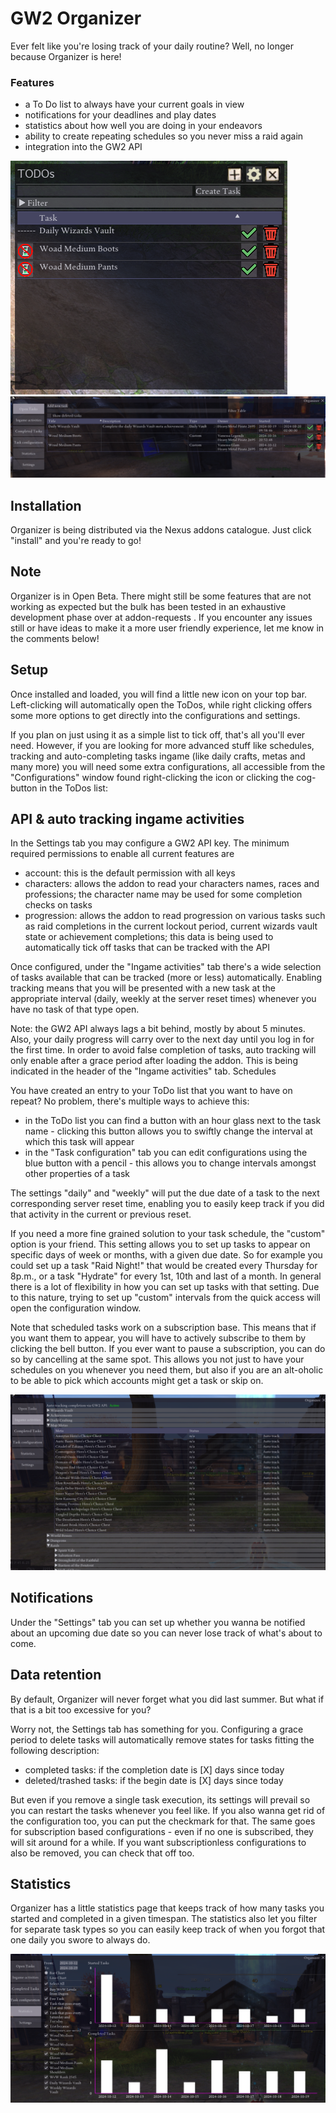 ﻿# GW2 Organizer

Ever felt like you're losing track of your daily routine? Well, no longer because Organizer is here!

### Features
- a To Do list to always have your current goals in view
- notifications for your deadlines and play dates
- statistics about how well you are doing in your endeavors
- ability to create repeating schedules so you never miss a raid again
- integration into the GW2 API

![](res/screen1.png) ![](res/screen2.png)

## Installation
Organizer is being distributed via the Nexus addons catalogue. Just click "install" and you're ready to go!

## Note
Organizer is in Open Beta. There might still be some features that are not working as expected but the bulk has been tested in an exhaustive development phase over at ⁠addon-requests . If you encounter any issues still or have ideas to make it a more user friendly experience, let me know in the comments below!

## Setup
Once installed and loaded, you will find a little new icon on your top bar. Left-clicking will automatically open the ToDos, while right clicking offers some more options to get directly into the configurations and settings.

If you plan on just using it as a simple list to tick off, that's all you'll ever need. However, if you are looking for more advanced stuff like schedules, tracking and auto-completing tasks ingame (like daily crafts, metas and many more) you will need some extra configurations, all accessible from the "Configurations" window found right-clicking the icon or clicking the cog-button in the ToDos list:

## API & auto tracking ingame activities
In the Settings tab you may configure a GW2 API key. The minimum required permissions to enable all current features are
- account: this is the default permission with all keys
- characters: allows the addon to read your characters names, races and professions; the character name may be used for some completion checks on tasks
- progression: allows the addon to read progression on various tasks such as raid completions in the current lockout period, current wizards vault state or achievement completions; this data is being used to automatically tick off tasks that can be tracked with the API

Once configured, under the "Ingame activities" tab there's a wide selection of tasks available that can be tracked (more or less) automatically. Enabling tracking means that you will be presented with a new task at the appropriate interval (daily, weekly at the server reset times) whenever you have no task of that type open.

Note: the GW2 API always lags a bit behind, mostly by about 5 minutes. Also, your daily progress will carry over to the next day until you log in for the first time. In order to avoid false completion of tasks, auto tracking will only enable after a grace period after loading the addon. This is being indicated in the header of the "Ingame activities" tab.
Schedules

You have created an entry to your ToDo list that you want to have on repeat? No problem, there's multiple ways to achieve this:
- in the ToDo list you can find a button with an hour glass next to the task name - clicking this button allows you to swiftly change the interval at which this task will appear
- in the "Task configuration" tab you can edit configurations using the blue button with a pencil - this allows you to change intervals amongst other properties of a task

The settings "daily" and "weekly" will put the due date of a task to the next corresponding server reset time, enabling you to easily keep track if you did that activity in the current or previous reset.

If you need a more fine grained solution to your task schedule, the "custom" option is your friend. This setting allows you to set up tasks to appear on specific days of week or months, with a given due date. So for example you could set up a task "Raid Night!" that would be created every Thursday for 8p.m., or a task "Hydrate" for every 1st, 10th and last of a month. In general there is a lot of flexibility in how you can set up tasks with that setting. Due to this nature, trying to set up "custom" intervals from the quick access will open the configuration window.

Note that scheduled tasks work on a subscription base. This means that if you want them to appear, you will have to actively subscribe to them by clicking the bell button. If you ever want to pause a subscription, you can do so by cancelling at the same spot. This allows you not just to have your schedules on you whenever you need them, but also if you are an alt-oholic to be able to pick which accounts might get a task or skip on.

![](res/screen3.png)

## Notifications
Under the "Settings" tab you can set up whether you wanna be notified about an upcoming due date so you can never lose track of what's about to come.

## Data retention
By default,  Organizer will never forget what you did last summer. But what if that is a bit too excessive for you? 

Worry not, the Settings tab has something for you. Configuring a grace period to delete tasks will automatically remove states for tasks fitting the following description:
- completed tasks: if the completion date is [X] days since today
- deleted/trashed tasks: if the begin date is [X] days since today

But even if you remove a single task execution, its settings will prevail so you can restart the tasks whenever you feel like. If you also wanna get rid of the configuration too, you can put the checkmark for that. The same goes for subscription based configurations - even if no one is subscribed, they will sit around for a while. If you want subscriptionless configurations to also be removed, you can check that off too.

## Statistics
Organizer has a little statistics page that keeps track of how many tasks you started and completed in a given timespan. The statistics also let you filter for separate task types so you can easily keep track of when you forgot that one daily you swore to always do.

![](res/screen4.png)